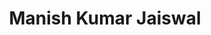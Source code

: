 ---
# Display name
title: Manish Kumar Jaiswal

# Username (this should match the folder name)
authors:
- manish-kumar-jaiswal

# Is this the primary user of the site?
superuser: false

# Role/position
role: PhD, Research Scientist

# Organizations/Affiliations
organizations:
- name: 
  url: 

# Social/Academic Networking
# For available icons, see: https://sourcethemes.com/academic/docs/page-builder/#icons
#   For an email link, use "fas" icon pack, "envelope" icon, and a link in the
#   form "mailto:your-email@example.com" or "#contact" for contact widget.
social:


# Enter email to display Gravatar (if Gravatar enabled in Config)
email: ""

interests:


# Organizational groups that you belong to (for People widget)
#   Set this to `[]` or comment out if you are not using People widget.
user_groups:
- Alumni
---